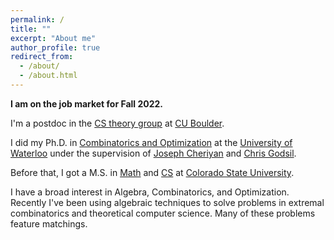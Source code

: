 ```yaml
---
permalink: /
title: ""
excerpt: "About me"
author_profile: true
redirect_from: 
  - /about/
  - /about.html
---
```




<b>I am on the job market for Fall 2022.</b>

I'm a postdoc in the <a href="https://www.colorado.edu/cs-theory/">CS theory group</a> at <a href="https://www.colorado.edu/">CU Boulder</a>.

I did my Ph.D. in <a href="https://uwaterloo.ca/combinatorics-and-optimization/">Combinatorics and Optimization</a> at the <a href="https://uwaterloo.ca/">University of Waterloo</a> under the supervision of <a href="https://www.math.uwaterloo.ca/~jcheriya/">Joseph Cheriyan</a> and <a href="https://www.math.uwaterloo.ca/~cgodsil/">Chris Godsil</a>.

Before that, I got a M.S. in <a href="https://www.math.colostate.edu/">Math</a> and <a href="https://www.cs.colostate.edu/">CS</a> at <a href="https://www.colostate.edu/">Colorado State University</a>.
					
I have a broad interest in Algebra, Combinatorics, and Optimization. Recently I've been using algebraic techniques to solve problems in extremal combinatorics and theoretical computer science. Many of these problems feature matchings.
